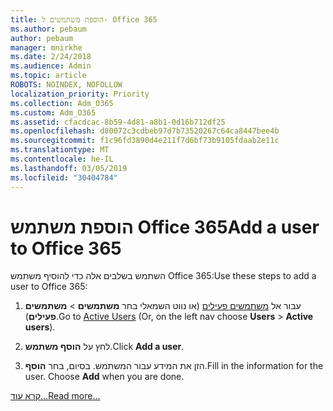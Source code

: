 ```yaml
---
title: הוספת משתמשים ל- Office 365
ms.author: pebaum
author: pebaum
manager: mnirkhe
ms.date: 2/24/2018
ms.audience: Admin
ms.topic: article
ROBOTS: NOINDEX, NOFOLLOW
localization_priority: Priority
ms.collection: Adm_O365
ms.custom: Adm_O365
ms.assetid: cfacdcac-8b59-4d81-a8b1-0d16b712df25
ms.openlocfilehash: d80072c3cdbeb97d7b73520267c64ca8447bee4b
ms.sourcegitcommit: f1c96fd3890d4e211f7d6bf73b9105fdaab2e11c
ms.translationtype: MT
ms.contentlocale: he-IL
ms.lasthandoff: 03/05/2019
ms.locfileid: "30404784"
---
```

# <a name="add-a-user-to-office-365"></a><span data-ttu-id="aad35-102">הוספת משתמש Office 365</span><span class="sxs-lookup"><span data-stu-id="aad35-102">Add a user to Office 365</span></span>

<span data-ttu-id="aad35-103">השתמש בשלבים אלה כדי להוסיף משתמש Office 365:</span><span class="sxs-lookup"><span data-stu-id="aad35-103">Use these steps to add a user to Office 365:</span></span>
  
1. <span data-ttu-id="aad35-104">עבור אל [משתמשים פעילים](https://admin.microsoft.com/Adminportal/Home?source=applauncher#/users) (או נווט השמאלי בחר **משתמשים** \> **משתמשים פעילים**).</span><span class="sxs-lookup"><span data-stu-id="aad35-104">Go to [Active Users](https://admin.microsoft.com/Adminportal/Home?source=applauncher#/users) (Or, on the left nav choose **Users** \> **Active users**).</span></span>
    
2. <span data-ttu-id="aad35-105">לחץ על **הוסף משתמש**.</span><span class="sxs-lookup"><span data-stu-id="aad35-105">Click **Add a user**.</span></span>
    
3. <span data-ttu-id="aad35-p101">הזן את המידע עבור המשתמש. בסיום, בחר **הוסף**.</span><span class="sxs-lookup"><span data-stu-id="aad35-p101">Fill in the information for the user. Choose **Add** when you are done.</span></span> 
    
[<span data-ttu-id="aad35-108">קרא עוד...</span><span class="sxs-lookup"><span data-stu-id="aad35-108">Read more...</span></span>](https://support.office.com/article/1970f7d6-03b5-442f-b385-5880b9c256ec)
  

